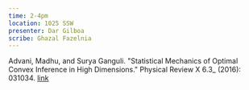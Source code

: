 ```yaml
---
time: 2-4pm
location: 1025 SSW
presenter: Dar Gilboa
scribe: Ghazal Fazelnia
---
```


Advani, Madhu, and Surya Ganguli. "Statistical Mechanics of Optimal Convex Inference in High Dimensions." Physical Review X 6.3_ (2016): 031034. [link](http://link.aps.org/pdf/10.1103/PhysRevX.6.031034)
